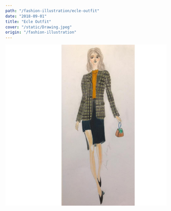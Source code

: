 ```yaml
---
path: "/fashion-illustration/ecle-outfit"
date: "2018-09-01"
title: "Ecle Outfit"
cover: "/static/Drawing.jpeg"
origin: "/fashion-illustration"
---
```

![Javia - Ecle Outfit](/static/Drawing.jpeg)